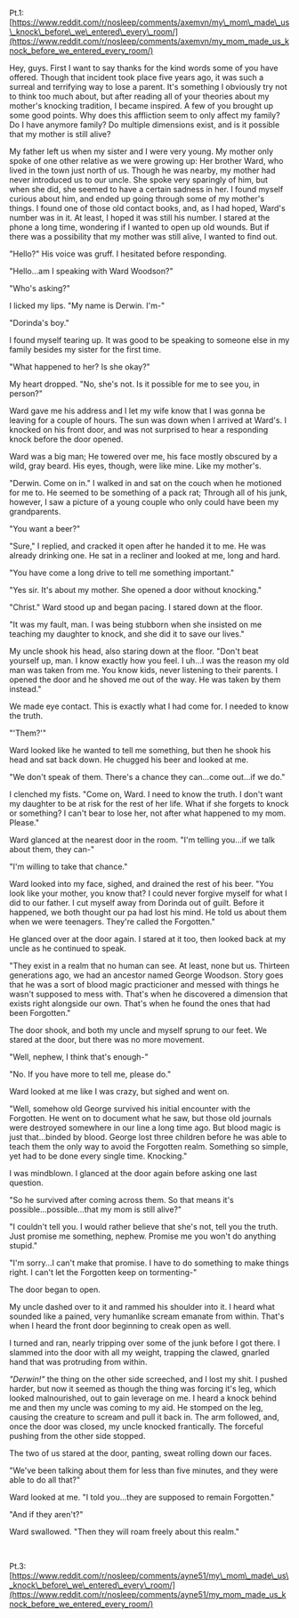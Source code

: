 Pt.1: [https://www.reddit.com/r/nosleep/comments/axemvn/my\_mom\_made\_us\_knock\_before\_we\_entered\_every\_room/](https://www.reddit.com/r/nosleep/comments/axemvn/my_mom_made_us_knock_before_we_entered_every_room/)

Hey, guys. First I want to say thanks for the kind words some of you have offered. Though that incident took place five years ago, it was such a surreal and terrifying way to lose a parent. It's something I obviously try not to think too much about, but after reading all of your theories about my mother's knocking tradition, I became inspired. A few of you brought up some good points. Why does this affliction seem to only affect my family? Do I have anymore family? Do multiple dimensions exist, and is it possible that my mother is still alive?

My father left us when my sister and I were very young. My mother only spoke of one other relative as we were growing up: Her brother Ward, who lived in the town just north of us. Though he was nearby, my mother had never introduced us to our uncle. She spoke very sparingly of him, but when she did, she seemed to have a certain sadness in her. I found myself curious about him, and ended up going through some of my mother's things. I found one of those old contact books, and, as I had hoped, Ward's number was in it. At least, I hoped it was still his number. I stared at the phone a long time, wondering if I wanted to open up old wounds. But if there was a possibility that my mother was still alive, I wanted to find out.

"Hello?" His voice was gruff. I hesitated before responding.

"Hello...am I speaking with Ward Woodson?"

"Who's asking?"

I licked my lips. "My name is Derwin. I'm-"

"Dorinda's boy."

I found myself tearing up. It was good to be speaking to someone else in my family besides my sister for the first time.

"What happened to her? Is she okay?"

My heart dropped. "No, she's not. Is it possible for me to see you, in person?"

Ward gave me his address and I let my wife know that I was gonna be leaving for a couple of hours. The sun was down when I arrived at Ward's. I knocked on his front door, and was not surprised to hear a responding knock before the door opened.

Ward was a big man; He towered over me, his face mostly obscured by a wild, gray beard. His eyes, though, were like mine. Like my mother's.

"Derwin. Come on in." I walked in and sat on the couch when he motioned for me to. He seemed to be something of a pack rat; Through all of his junk, however, I saw a picture of a young couple who only could have been my grandparents.

"You want a beer?"

"Sure," I replied, and cracked it open after he handed it to me. He was already drinking one. He sat in a recliner and looked at me, long and hard.

"You have come a long drive to tell me something important."

"Yes sir. It's about my mother. She opened a door without knocking."

"Christ." Ward stood up and began pacing. I stared down at the floor.

"It was my fault, man. I was being stubborn when she insisted on me teaching my daughter to knock, and she did it to save our lives."

My uncle shook his head, also staring down at the floor. "Don't beat yourself up, man. I know exactly how you feel. I uh...I was the reason my old man was taken from me. You know kids, never listening to their parents. I opened the door and he shoved me out of the way. He was taken by them instead."

We made eye contact. This is exactly what I had come for. I needed to know the truth.

"'Them?'"

Ward looked like he wanted to tell me something, but then he shook his head and sat back down. He chugged his beer and looked at me.

"We don't speak of them. There's a chance they can...come out...if we do."

I clenched my fists. "Come on, Ward. I need to know the truth. I don't want my daughter to be at risk for the rest of her life. What if she forgets to knock or something? I can't bear to lose her, not after what happened to my mom. Please."

Ward glanced at the nearest door in the room. "I'm telling you...if we talk about them, they can-"

"I'm willing to take that chance."

Ward looked into my face, sighed, and drained the rest of his beer. "You look like your mother, you know that? I could never forgive myself for what I did to our father. I cut myself away from Dorinda out of guilt. Before it happened, we both thought our pa had lost his mind. He told us about them when we were teenagers. They're called the Forgotten."

He glanced over at the door again. I stared at it too, then looked back at my uncle as he continued to speak.

"They exist in a realm that no human can see. At least, none but us. Thirteen generations ago, we had an ancestor named George Woodson. Story goes that he was a sort of blood magic practicioner and messed with things he wasn't supposed to mess with. That's when he discovered a dimension that exists right alongside our own. That's when he found the ones that had been Forgotten."

The door shook, and both my uncle and myself sprung to our feet. We stared at the door, but there was no more movement.

"Well, nephew, I think that's enough-"

"No. If you have more to tell me, please do."

Ward looked at me like I was crazy, but sighed and went on.

"Well, somehow old George survived his initial encounter with the Forgotten. He went on to document what he saw, but those old journals were destroyed somewhere in our line a long time ago. But blood magic is just that...binded by blood. George lost three children before he was able to teach them the only way to avoid the Forgotten realm. Something so simple, yet had to be done every single time. Knocking."

I was mindblown. I glanced at the door again before asking one last question.

"So he survived after coming across them. So that means it's possible...possible...that my mom is still alive?"

"I couldn't tell you. I would rather believe that she's not, tell you the truth. Just promise me something, nephew. Promise me you won't do anything stupid."

"I'm sorry...I can't make that promise. I have to do something to make things right. I can't let the Forgotten keep on tormenting-"

The door began to open.

My uncle dashed over to it and rammed his shoulder into it. I heard what sounded like a pained, very humanlike scream emanate from within. That's when I heard the front door beginning to creak open as well.

I turned and ran, nearly tripping over some of the junk before I got there. I slammed into the door with all my weight, trapping the clawed, gnarled hand that was protruding from within.

*"Derwin!"* the thing on the other side screeched, and I lost my shit. I pushed harder, but now it seemed as though the thing was forcing it's leg, which looked malnourished, out to gain leverage on me. I heard a knock behind me and then my uncle was coming to my aid. He stomped on the leg, causing the creature to scream and pull it back in. The arm followed, and, once the door was closed, my uncle knocked frantically. The forceful pushing from the other side stopped.

The two of us stared at the door, panting, sweat rolling down our faces.

"We've been talking about them for less than five minutes, and they were able to do all that?"

Ward looked at me. "I told you...they are supposed to remain Forgotten."

"And if they aren't?"

Ward swallowed. "Then they will roam freely about this realm."

&#x200B;

Pt.3: [https://www.reddit.com/r/nosleep/comments/ayne51/my\_mom\_made\_us\_knock\_before\_we\_entered\_every\_room/](https://www.reddit.com/r/nosleep/comments/ayne51/my_mom_made_us_knock_before_we_entered_every_room/)

&#x200B;